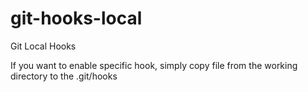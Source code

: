 # git-hooks-local
Git Local Hooks

If you want to enable specific hook, simply copy file from the working directory to the .git/hooks
